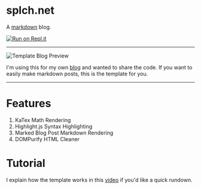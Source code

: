 # splch.net

A [markdown](https://guides.github.com/features/mastering-markdown/#GitHub-flavored-markdown) blog.

[![Run on Repl.it](https://replit.com/badge/github/splch/splch.net)](https://replit.com/github/splch/splch.net)

---

![Template Blog Preview](https://storage.googleapis.com/replit/images/1631650064891_b45a150cd76c08fef39303cbcf6087ad.png)

I'm using this for my own [blog](https://splch.net) and wanted to share the code. If you want to easily make markdown posts, this is the template for you.

---

# Features

1.  KaTex Math Rendering
2.  Highlight.js Syntax Highlighting
3.  Marked Blog Post Markdown Rendering
4.  DOMPurify HTML Cleaner

# Tutorial

I explain how the template works in this [video]() if you'd like a quick rundown.
